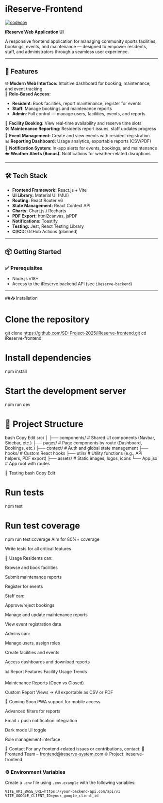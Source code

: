 # iReserve-Frontend
[![codecov](https://codecov.io/gh/SD-Project-2025/iReserve-Frontend-Backup/graph/badge.svg?token=dZ53gSdc1G)](https://codecov.io/gh/SD-Project-2025/iReserve-Frontend-Backup)

**iReserve Web Application UI**

A responsive frontend application for managing community sports facilities, bookings, events, and maintenance — designed to empower residents, staff, and administrators through a seamless user experience.

---

## 🚀 Features

🌐 **Modern Web Interface:** Intuitive dashboard for booking, maintenance, and event tracking  
🔐 **Role-Based Access:**
- **Resident**: Book facilities, report maintenance, register for events  
- **Staff**: Manage bookings and maintenance reports  
- **Admin**: Full control — manage users, facilities, events, and reports  

📅 **Facility Booking:** View real-time availability and reserve time slots  
🛠️ **Maintenance Reporting:** Residents report issues, staff updates progress  
🎉 **Event Management:** Create and view events with resident registration  
📊 **Reporting Dashboard:** Usage analytics, exportable reports (CSV/PDF)  
📣 **Notification System:** In-app alerts for events, bookings, and maintenance  
☁️ **Weather Alerts (Bonus):** Notifications for weather-related disruptions  

---

## 🛠️ Tech Stack

- **Frontend Framework:** React.js + Vite
- **UI Library:** Material UI (MUI)
- **Routing:** React Router v6
- **State Management:** React Context API
- **Charts:** Chart.js / Recharts
- **PDF Export:** html2canvas, jsPDF
- **Notifications:** Toastify
- **Testing:** Jest, React Testing Library
- **CI/CD:** GitHub Actions (planned)

---

## 📦 Getting Started

### ✅ Prerequisites

- Node.js v18+
- Access to the iReserve backend API (see `iReserve-backend`)

---


##📥 Installation
# Clone the repository
git clone https://github.com/SD-Project-2025/iReserve-frontend.git
cd iReserve-frontend

# Install dependencies
npm install

# Start the development server
npm run dev

# 📁 Project Structure
bash
Copy
Edit
src/
│
├── components/          # Shared UI components (Navbar, Sidebar, etc.)
├── pages/               # Page components by route (Dashboard, Bookings, etc.)
├── context/             # Auth and global state management
├── hooks/               # Custom React hooks
├── utils/               # Utility functions (e.g., API helpers, PDF export)
├── assets/              # Static images, logos, icons
└── App.jsx              # App root with routes

🧪 Testing
bash
Copy
Edit
# Run tests
npm test

# Run test coverage
npm run test:coverage
Aim for 80%+ coverage

Write tests for all critical features

📖 Usage
Residents can:

Browse and book facilities

Submit maintenance reports

Register for events

Staff can:

Approve/reject bookings

Manage and update maintenance reports

View event registration data

Admins can:

Manage users, assign roles

Create facilities and events

Access dashboards and download reports

📊 Report Features
Facility Usage Trends

Maintenance Reports (Open vs Closed)

Custom Report Views
→ All exportable as CSV or PDF

🚧 Coming Soon
PWA support for mobile access

Advanced filters for reports

Email + push notification integration

Dark mode UI toggle

Role management interface

📮 Contact
For any frontend-related issues or contributions, contact:
📧 Frontend Team – frontend@ireserve-system.com
🌐 Project: ireserve-frontend

### ⚙️ Environment Variables

Create a `.env` file using `.env.example` with the following variables:

```env
VITE_API_BASE_URL=https://your-backend-api.com/api/v1
VITE_GOOGLE_CLIENT_ID=your_google_client_id


